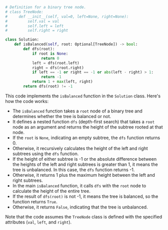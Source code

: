 ```python
# Definition for a binary tree node.
# class TreeNode:
#     def __init__(self, val=0, left=None, right=None):
#         self.val = val
#         self.left = left
#         self.right = right

class Solution:
    def isBalanced(self, root: Optional[TreeNode]) -> bool:
        def dfs(root):
            if root is None:
                return 0
            left = dfs(root.left)
            right = dfs(root.right)
            if left == -1 or right == -1 or abs(left - right) > 1:
                return -1
            return 1 + max(left, right)
        return dfs(root) != -1
```

This code implements the `isBalanced` function in the `Solution` class. Here's how the code works:

- The `isBalanced` function takes a `root` node of a binary tree and determines whether the tree is balanced or not.
- It defines a nested function `dfs` (depth-first search) that takes a `root` node as an argument and returns the height of the subtree rooted at that node.
- If the `root` is `None`, indicating an empty subtree, the `dfs` function returns 0.
- Otherwise, it recursively calculates the height of the left and right subtrees using the `dfs` function.
- If the height of either subtree is -1 or the absolute difference between the heights of the left and right subtrees is greater than 1, it means the tree is unbalanced. In this case, the `dfs` function returns -1.
- Otherwise, it returns 1 plus the maximum height between the left and right subtrees.
- In the main `isBalanced` function, it calls `dfs` with the `root` node to calculate the height of the entire tree.
- If the result of `dfs(root)` is not -1, it means the tree is balanced, so the function returns `True`.
- Otherwise, it returns `False`, indicating that the tree is unbalanced.

Note that the code assumes the `TreeNode` class is defined with the specified attributes (`val`, `left`, and `right`).
